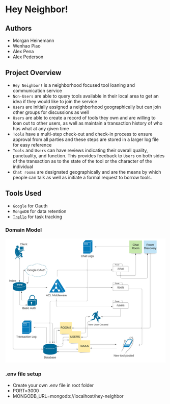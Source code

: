 # Hey Neighbor!

## Authors

- Morgan Heinemann
- Wenhao Piao
- Alex Pena
- Alex Pederson

## Project Overview

- `Hey Neighbor!` is a neighborhood focused tool loaning and communication service
- `Non-Users` are able to query tools available in their local area to get an idea if they would like to join the service
- `Users` are initially assigned a neighborhood geographically but can join other groups for discussions as well
- `Users` are able to create a record of tools they own and are willing to loan out to other users, as well as maintain a transaction history of who has what at any given time
- `Tools` have a multi-step check-out and check-in process to ensure approval from all parties and these steps are stored in a larger log file for easy reference
- `Tools` and `Users` can have reviews indicating their overall quality, punctuality, and function. This provides feedback to `Users` on both sides of the transaction as to the state of the tool or the character of the individual
- `Chat rooms` are designated geographically and are the means by which people can talk as well as initiate a formal request to borrow tools.

## Tools Used

- `Google` for Oauth
- `MongoDB` for data retention
- [`Trello`](https://trello.com/b/57y9roix/team-401d35) for task tracking 


### Domain Model

![domain model](assets/Domain-model.jpeg)


### .env file setup
* Create your own .env file in root folder
* PORT=3000
* MONGODB_URL=mongodb://localhost/hey-neighbor
